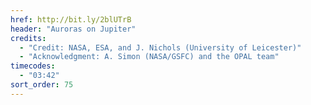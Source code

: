 ```yaml
---
href: http://bit.ly/2blUTrB
header: "Auroras on Jupiter"
credits:
  - "Credit: NASA, ESA, and J. Nichols (University of Leicester)"
  - "Acknowledgment: A. Simon (NASA/GSFC) and the OPAL team"
timecodes:
  - "03:42"
sort_order: 75
---
```

